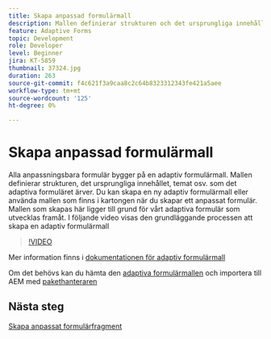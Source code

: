 ```yaml
---
title: Skapa anpassad formulärmall
description: Mallen definierar strukturen och det ursprungliga innehållet i det adaptiva formuläret.
feature: Adaptive Forms
topic: Development
role: Developer
level: Beginner
jira: KT-5859
thumbnail: 37324.jpg
duration: 263
source-git-commit: f4c621f3a9caa8c2c64b8323312343fe421a5aee
workflow-type: tm+mt
source-wordcount: '125'
ht-degree: 0%

---
```



# Skapa anpassad formulärmall

Alla anpassningsbara formulär bygger på en adaptiv formulärmall. Mallen definierar strukturen, det ursprungliga innehållet, temat osv. som det adaptiva formuläret ärver. Du kan skapa en ny adaptiv formulärmall eller använda mallen som finns i kartongen när du skapar ett anpassat formulär.
Mallen som skapas här ligger till grund för vårt adaptiva formulär som utvecklas framåt.
I följande video visas den grundläggande processen att skapa en adaptiv formulärmall

>[!VIDEO](https://video.tv.adobe.com/v/37324?quality=12&learn=on)

Mer information finns i [dokumentationen för adaptiv formulärmall](https://experienceleague.adobe.com/docs/experience-manager-65/forms/adaptive-forms-advanced-authoring/template-editor.html)

Om det behövs kan du hämta den [adaptiva formulärmallen](assets/peak-application-template.zip) och importera till AEM med [pakethanteraren](http://localhost:4502/crx/packmgr/index.jsp)


## Nästa steg

[Skapa anpassat formulärfragment](./create-form-fragment.md)


